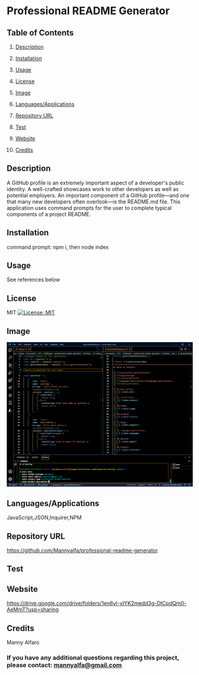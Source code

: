 # Professional README Generator
  
## Table of Contents

1. [Description](#description)

2. [Installation](#installation)

3. [Usage](#usage)

4. [License](#license)

5. [Image](#Image)

6. [Languages/Applications](#languages-applications)

7. [Repository URL](#repository-url)

8. [Test](#test)

9. [Website](#website)

10. [Credits](#credits)

## Description
A GitHub profile is an extremely important aspect of a developer's public identity. A well-crafted showcases work to other developers as well as potential employers. An important component of a GitHub profile—and one that many new developers often overlook—is the README.md file. This application uses command prompts for the user to complete typical components of a project README.

## Installation
command prompt: npm i, then node index

## Usage
See references below

## License
MIT [![License: MIT](https://img.shields.io/badge/License-MIT-yellow.svg)](https://opensource.org/licenses/MIT)

## Image
![screenshot](https://github.com/Mannyalfa/professional-readme-generator/blob/master/assets/screenshot.png)

## Languages/Applications
JavaScript,JSON,Inquirer,NPM

## Repository URL
https://github.com/Mannyalfa/professional-readme-generator 

## Test

## Website
https://drive.google.com/drive/folders/1en6yI-yIYK2medd3g-DtCpdQm0-AeMmT?usp=sharing   
    
## Credits
Manny Alfaro

### If you have any additional questions regarding this project, please contact: mannyalfa@gmail.com


    